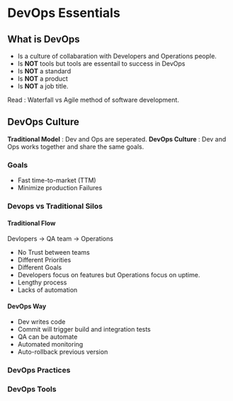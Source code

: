 # DevOps Essentials

## What is DevOps
- Is a culture of collabaration with Developers and Operations people.
- Is **NOT** tools but tools are essentail to success in DevOps
- Is **NOT** a standard
- Is **NOT** a product
- Is **NOT** a job title.

Read : Waterfall vs Agile method of software development.

## DevOps Culture
**Traditional Model** : Dev and Ops are seperated.
**DevOps Culture** : Dev and Ops works together and share the same goals.

### Goals
- Fast time-to-market (TTM)
- Minimize production Failures

### Devops vs Traditional Silos

#### Traditional Flow
Devlopers -> QA team -> Operations
- No Trust between teams
- Different Priorities
- Different Goals
- Developers focus on features but Operations focus on uptime.
- Lengthy process
- Lacks of automation

#### DevOps Way
- Dev writes code
- Commit will trigger build and integration tests
- QA can be automate
- Automated monitoring
- Auto-rollback previous version


### DevOps Practices
<place holder>
  
### DevOps Tools
<place holder>
